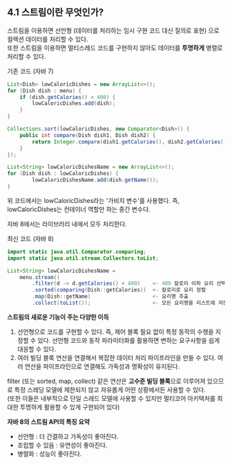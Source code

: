 ## 4.1 스트림이란 무엇인가?
스트림을 이용하면 선언형 (데이터를 처리하는 임시 구현 코드 대신 질의로 표현) 으로 컬렉션 데이터를 처리할 수 있다.  
또한 스트림을 이용하면 멀티스레드 코드를 구현하지 않아도 데이터를 **투명하게** 병렬로 처리할 수 있다.

기존 코드 (자바 7)
```java
List<Dish> lowCaloricDishes = new ArrayList<>();
for (Dish dish : menu) {
    if (dish.getCalories() < 400) {
        lowCaloricDishes.add(dish);
    }
}

Collections.sort(lowCaloricDishes, new Comparator<Dish>() {
    public int compare(Dish dish1, Dish dish2) {
        return Integer.compare(dish1.getCalories(), dish2.getCalories());
    }
});

List<String> lowCaloricDishesName = new ArrayList<>();
for (Dish dish : lowCaloricDishes) {
        lowCaloricDishesName.add(dish.getName());
}
```

위 코드에서는 lowCaloricDishes라는 '가비지 변수'를 사용했다. 즉, lowCaloricDishes는 컨테이너 역할만 하는 중간 변수다.

자바 8에서는 라이브러리 내에서 모두 처리한다.

최신 코드 (자바 8)
```java
import static java.util.Comparator.comparing;
import static java.util.stream.Collectors.toList;

List<String> lowCaloricDishesName = 
    menu.stream()
        .filter(d -> d.getCalories() < 400)    <- 400 칼로리 이하 요리 선택
        .sorted(comparing(Dish::getCalories))  <- 칼로리로 요리 정렬
        .map(Dish::getName)                    <- 요리명 추출
        .collect(toList());                    <- 모든 요리명을 리스트에 저장
```

**스트림의 새로운 기능이 주는 다양한 이득**
1. 선언형으로 코드를 구현할 수 있다. 즉, 제어 블록 필요 없이 특정 동작의 수행을 지정할 수 있다. 선언형 코드와 동작 파라미터화를 활용하면 변하는 요구사항을 쉽게 대응할 수 있다.
2. 여러 빌딩 블록 연산을 연결해서 복잡한 데이터 처리 파이프라인을 만들 수 있다. 여러 연산을 파이프라인으로 연결해도 가독성과 명확성이 유지된다.

filter (또는 sorted, map, collect) 같은 연산은 **고수준 빌딩 블록**으로 이루어져 있으므로 특정 스레딩 모델에 제한되지 않고 자유롭게 어떤 상황에서든 사용할 수 있다.  
(또한 이들은 내부적으로 단일 스레드 모델에 사용할 수 있지만 멀티코어 아키텍처를 최대한 투명하게 활용할 수 있게 구현되어 있다)

**자바 8의 스트림 API의 특징 요약**
- 선언형 : 더 간결하고 가독성이 좋아진다.
- 조립할 수 있음 : 유연성이 좋아진다.
- 병렬화 : 성능이 좋아진다.